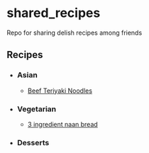 # shared_recipes
Repo for sharing delish recipes among friends 

## Recipes
- ### Asian ###
  - [Beef Teriyaki Noodles](./Asian/BeefTeriyakiNoodles.md)
  
- ### Vegetarian ###
  - [3 ingredient naan bread](./Vegetarian/EasyNaanBread.md)
  
- ### Desserts ###
